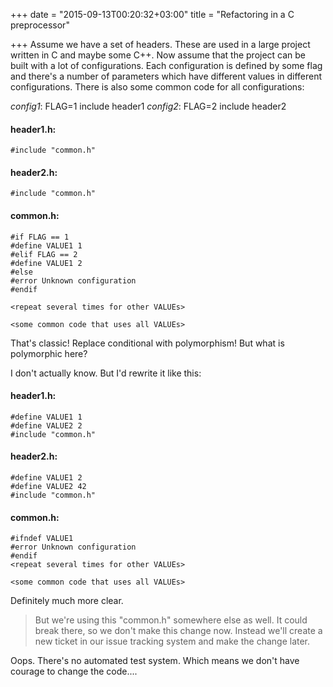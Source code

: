 +++
date = "2015-09-13T00:20:32+03:00"
title = "Refactoring in a C preprocessor"

+++
Assume we have a set of headers. These are used in a large project written in C and maybe some C++. Now assume that the project can be built with a lot of configurations. Each configuration is defined by some flag and there's a number of parameters which have different values in different configurations. There is also some common code for all configurations:

*config1*: FLAG=1 include header1
*config2*: FLAG=2 include header2

#### header1.h:

    #include "common.h"


#### header2.h:

    #include "common.h"


#### common.h:

    #if FLAG == 1
    #define VALUE1 1
    #elif FLAG == 2
    #define VALUE1 2
    #else
    #error Unknown configuration
    #endif

    <repeat several times for other VALUEs>

    <some common code that uses all VALUEs>

That's classic! Replace conditional with polymorphism! But what is polymorphic here?

I don't actually know. But I'd rewrite it like this:


#### header1.h:

    #define VALUE1 1
    #define VALUE2 2
    #include "common.h"


#### header2.h:

    #define VALUE1 2
    #define VALUE2 42
    #include "common.h"


#### common.h:

    #ifndef VALUE1
    #error Unknown configuration
    #endif
    <repeat several times for other VALUEs>

    <some common code that uses all VALUEs>

Definitely much more clear.

> But we're using this "common.h" somewhere else as well. It could break there, so we don't make this change now. Instead we'll create a new ticket in our issue tracking system and make the change later.

Oops. There's no automated test system. Which means we don't have courage to change the code....